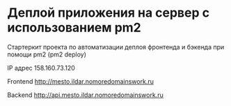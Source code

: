 # Деплой приложения на сервер с использованием pm2

Стартеркит проекта по автоматизации деплоя фронтенда и бэкенда при помощи pm2 (pm2 deploy)

IP адрес 158.160.73.120

Frontend http://mesto.ildar.nomoredomainswork.ru

Backend http://api.mesto.ildar.nomoredomainswork.ru
